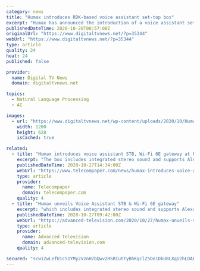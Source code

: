 ```yaml
---
category: news
title: "Humax introduces RDK-based voice assistant set-top box"
excerpt: "Humax has announced the introduction of a voice assistant set-top box and Wi-Fi 6E gateway at the RDK Euro Summit 2020. The set-top box integrates stereo sound and supports Alexa's Far-Field Voice Recognition with a built-in mic."
publishedDateTime: 2020-10-28T08:57:00Z
originalUrl: "https://www.digitaltvnews.net/?p=35344"
webUrl: "https://www.digitaltvnews.net/?p=35344"
type: article
quality: 24
heat: 24
published: false

provider:
  name: Digital TV News
  domain: digitaltvnews.net

topics:
  - Natural Language Processing
  - AI

images:
  - url: "https://www.digitaltvnews.net/wp-content/uploads/2020/10/Humax-Virtual-RDK-Summit-2020.png"
    width: 1200
    height: 628
    isCached: true

related:
  - title: "Humax introduces voice assistant STB, Wi-Fi 6E gateway at RDK summit"
    excerpt: "The box includes integrated stereo sound and supports Alexa’s far-field voice recognition with a built-in mic. Humax has a lonf history of RDK device deployment. At the RDK Euro Summit, Humax will also showcase its IP Box integrated with the latest ..."
    publishedDateTime: 2020-10-27T14:34:00Z
    webUrl: "https://www.telecompaper.com/news/humax-introduces-voice-assistant-stb-wi-fi-6e-gateway-at-rdk-summit--1359369"
    type: article
    provider:
      name: Telecompaper
      domain: telecompaper.com
    quality: 4
  - title: "Humax unveils Voice Assistant STB & Wi-Fi 6E gateway"
    excerpt: "which includes integrated stereo sound and supports Alexa’s Far-Field Voice Recognition with a built-in mic. At the RDK Euro Summit, Humax will also showcase its market-ready IP Box integrated with the latest Broadcom solution with 24K DMIPS CPU ..."
    publishedDateTime: 2020-10-27T09:42:00Z
    webUrl: "https://advanced-television.com/2020/10/27/humax-unveils-voice-assistant-stb-wi-fi-6e-gateway/"
    type: article
    provider:
      name: Advanced Television
      domain: advanced-television.com
    quality: 4

secured: "scw1ZwLefU1cS1YMy2VznH7bQwv2HSRIutTyBhKqclZ5De1DbUBLXqU2hLDAEjJNrJOGdJRK8s227csSGkFfoqgiEZHbgauXLZknQP8Gu2GdX8TYVNET09cMPGek82LTvf6mrp4QZcGZ0cK5PghHxeriRVEYemjt6xUC/T+/dSwx+2TaqdGzLl+kvBS2SygQBlqnb6iaF37ZhGjegogz2/kD+GU4DW66sAToifVLxFPSLmY5lAfGXgJNtEfzbhIcFNWEscGcE9DzFUCRwOE8uV3FjZv+4mT3c1gRg3mQMAPkKPRSH9/x0MjC7KNdz+sVR4Tc26ccoKXOJE6e9tKvv4S4LIGn9LezDrFE6/xQt2U=;W9DLVkhUyUWk7cpRix1Miw=="
---
```


